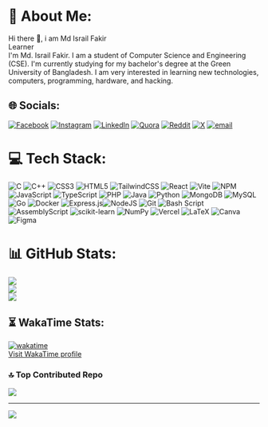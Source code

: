# 💫 About Me:
Hi there 👋, i am Md Israil Fakir<br>Learner<br>I'm Md. Israil Fakir. I am a student of Computer Science and Engineering (CSE). I'm currently studying for my bachelor's degree at the Green University of Bangladesh. I am very interested in learning new technologies, computers, programming, hardware, and hacking. 

## 🌐 Socials:
[![Facebook](https://img.shields.io/badge/Facebook-%231877F2.svg?logo=Facebook&logoColor=white)](https://www.facebook.com/keyfakir/) 
[![Instagram](https://img.shields.io/badge/Instagram-%23E4405F.svg?logo=Instagram&logoColor=white)](https://www.instagram.com/israil_fakir_robin/) 
[![LinkedIn](https://img.shields.io/badge/LinkedIn-%230077B5.svg?logo=linkedin&logoColor=white)](https://www.linkedin.com/in/israil-fakir/) 
[![Quora](https://img.shields.io/badge/Quora-%23B92B27.svg?logo=Quora&logoColor=white)](https://www.quora.com/profile/Md-Israil-Fakir-Robin-1) 
[![Reddit](https://img.shields.io/badge/Reddit-%23FF4500.svg?logo=Reddit&logoColor=white)](https://www.reddit.com/user/keyfakir/) 
[![X](https://img.shields.io/badge/X-black.svg?logo=X&logoColor=white)](https://x.com/israil_fakir) 
[![email](https://img.shields.io/badge/Email-D14836?logo=gmail&logoColor=white)](mailto:israilfakirrobin@gmail.com)

# 💻 Tech Stack:
![C](https://img.shields.io/badge/c-%2300599C.svg?style=for-the-badge&logo=c&logoColor=white) 
![C++](https://img.shields.io/badge/c++-%2300599C.svg?style=for-the-badge&logo=c%2B%2B&logoColor=white) 
![CSS3](https://img.shields.io/badge/css3-%231572B6.svg?style=for-the-badge&logo=css3&logoColor=white) 
![HTML5](https://img.shields.io/badge/html5-%23E34F26.svg?style=for-the-badge&logo=html5&logoColor=white) 
 ![TailwindCSS](https://img.shields.io/badge/tailwindcss-%2338B2AC.svg?style=for-the-badge&logo=tailwind-css&logoColor=white)
 ![React](https://img.shields.io/badge/react-%2320232a.svg?style=for-the-badge&logo=react&logoColor=%2361DAFB)
 ![Vite](https://img.shields.io/badge/vite-%23646CFF.svg?style=for-the-badge&logo=vite&logoColor=white)
 ![NPM](https://img.shields.io/badge/NPM-%23CB3837.svg?style=for-the-badge&logo=npm&logoColor=white)
![JavaScript](https://img.shields.io/badge/javascript-%23323330.svg?style=for-the-badge&logo=javascript&logoColor=%23F7DF1E) 
![TypeScript](https://img.shields.io/badge/typescript-%23007ACC.svg?style=for-the-badge&logo=typescript&logoColor=white)
![PHP](https://img.shields.io/badge/php-%23777BB4.svg?style=for-the-badge&logo=php&logoColor=white) 
![Java](https://img.shields.io/badge/java-%23ED8B00.svg?style=for-the-badge&logo=openjdk&logoColor=white) 
![Python](https://img.shields.io/badge/python-3670A0?style=for-the-badge&logo=python&logoColor=ffdd54) 
![MongoDB](https://img.shields.io/badge/MongoDB-%234ea94b.svg?style=for-the-badge&logo=mongodb&logoColor=white) 
![MySQL](https://img.shields.io/badge/mysql-4479A1.svg?style=for-the-badge&logo=mysql&logoColor=white)
![Go](https://img.shields.io/badge/go-%2300ADD8.svg?style=for-the-badge&logo=go&logoColor=white)
 ![Docker](https://img.shields.io/badge/docker-%230db7ed.svg?style=for-the-badge&logo=docker&logoColor=white)
![Express.js](https://img.shields.io/badge/express.js-%23404d59.svg?style=for-the-badge&logo=express&logoColor=%2361DAFB)![NodeJS](https://img.shields.io/badge/node.js-6DA55F?style=for-the-badge&logo=node.js&logoColor=white)
![Git](https://img.shields.io/badge/git-%23F05033.svg?style=for-the-badge&logo=git&logoColor=white)
![Bash Script](https://img.shields.io/badge/bash_script-%23121011.svg?style=for-the-badge&logo=gnu-bash&logoColor=white)
![AssemblyScript](https://img.shields.io/badge/assembly%20script-%23000000.svg?style=for-the-badge&logo=assemblyscript&logoColor=white)
![scikit-learn](https://img.shields.io/badge/scikit--learn-%23F7931E.svg?style=for-the-badge&logo=scikit-learn&logoColor=white)
![NumPy](https://img.shields.io/badge/numpy-%23013243.svg?style=for-the-badge&logo=numpy&logoColor=white)
![Vercel](https://img.shields.io/badge/vercel-%23000000.svg?style=for-the-badge&logo=vercel&logoColor=white)
![LaTeX](https://img.shields.io/badge/latex-%23008080.svg?style=for-the-badge&logo=latex&logoColor=white)
![Canva](https://img.shields.io/badge/Canva-%2300C4CC.svg?style=for-the-badge&logo=Canva&logoColor=white)
![Figma](https://img.shields.io/badge/figma-%23F24E1E.svg?style=for-the-badge&logo=figma&logoColor=white)


# 📊 GitHub Stats:
![](https://github-readme-stats.vercel.app/api?username=israil-fakir&theme=calm_pink&hide_border=false&include_all_commits=false&count_private=false)<br/>
![](https://nirzak-streak-stats.vercel.app/?user=israil-fakir&theme=calm_pink&hide_border=false)<br/>
![](https://github-readme-stats.vercel.app/api/top-langs/?username=israil-fakir&theme=calm_pink&hide_border=false&include_all_commits=false&count_private=false&layout=compact)

## ⏳ WakaTime Stats:
[![wakatime](https://wakatime.com/badge/user/225c755d-8330-4a59-835d-e9362fd36509.svg)](https://wakatime.com/@225c755d-8330-4a59-835d-e9362fd36509)
<br>
<a href="https://wakatime.com/@israil_fakir">Visit WakaTime profile</a>

### 🔝 Top Contributed Repo
![](https://github-contributor-stats.vercel.app/api?username=israil-fakir&limit=5&theme=onedark&combine_all_yearly_contributions=true)

---
[![](https://visitcount.itsvg.in/api?id=israil-fakir&icon=8&color=9)](https://visitcount.itsvg.in)
